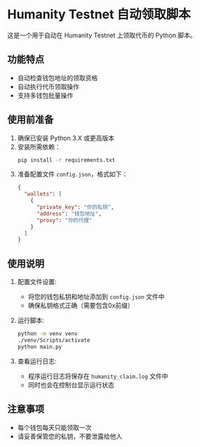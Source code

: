 # Humanity Testnet 自动领取脚本

这是一个用于自动在 Humanity Testnet 上领取代币的 Python 脚本。

## 功能特点

- 自动检查钱包地址的领取资格
- 自动执行代币领取操作
- 支持多钱包批量操作

## 使用前准备

1. 确保已安装 Python 3.X 或更高版本
2. 安装所需依赖：
   ```bash
   pip install -r requirements.txt
   ```
3. 准备配置文件 `config.json`，格式如下：
   ```json
   {
     "wallets": [
       {
         "private_key": "你的私钥",
         "address": "钱包地址",
         "proxy": "你的代理"
       }
     ]
   }
   ```

## 使用说明

1. 配置文件设置:
   - 将您的钱包私钥和地址添加到 `config.json` 文件中
   - 确保私钥格式正确（需要包含0x前缀）

2. 运行脚本:

   ```bash
   python -m venv venv
   ./venv/Scripts/activate
   python main.py
   ```

3. 查看运行日志:
   - 程序运行日志将保存在 `humanity_claim.log` 文件中
   - 同时也会在控制台显示运行状态

## 注意事项

- 每个钱包每天只能领取一次
- 请妥善保管您的私钥，不要泄露给他人
